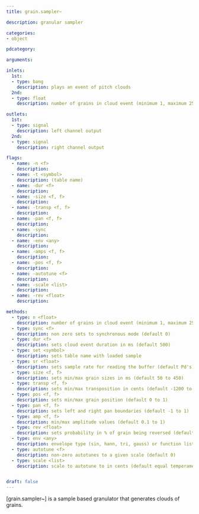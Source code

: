 ```yaml
---
title: grain.sampler~

description: granular sampler

categories:
- object

pdcategory:

arguments:

inlets:
  1st:
  - type: bang
    description: plays an event of pitch clouds
  2nd:
  - type: float
    description: number of grains in cloud event (minimum 1, maximum 256)

outlets:
  1st:
  - type: signal
    description: left channel output
  2nd:
  - type: signal
    description: right channel output

flags:
  - name: -n <f>
    description:
  - name: -t <symbol>
    description: (table name)
  - name: -dur <f>
    description:
  - name: -size <f, f>
    description:
  - name: -transp <f, f>
    description:
  - name: -pan <f, f>
    description:
  - name: -sync
    description:
  - name: -env <any>
    description:
  - name: -amps <f, f>
    description:
  - name: -pos <f, f>
    description:
  - name: -autotune <f>
    description:
  - name: -scale <list>
    description:
  - name: -rev <float>
    description:

methods:
  - type: n <float>
    description: number of grains in cloud event (minimum 1, maximum 256)
  - type: sync <f>
    description: non zero sets to synchronous mode (default 0)
  - type: dur <f>
    description: sets cloud event duration in ms (default 500)
  - type: set <symbol>
    description: sets table name with loaded sample
  - type: sr <float>
    description: sets sample rate for reading the buffer (default Pd's)
  - type: size <f, f>
    description: sets min/max grain sizes in ms (default 50 to 450)
  - type: transp <f, f>
    description: sets min/max transposition in cents (default -1200 to 1200)
  - type: pos <f, f>
    description: sets min/max grain position (default 0 to 1)
  - type: pan <f, f>
    description: sets left and right pan boundaries (default -1 to 1)
  - type: amp <f, f>
    description: min/max amplitude values (default 0.1 to 1)
  - type: rev <float>
    description: sets probability in % of grain being reversed (default 0)
  - type: env <any>
    description: envelope type (sin, hann, tri, gauss) or function list
  - type: autotune <f>
    description: non-zero autotunes to a given scale (default 0)
  - type: scale <list>
    description: scale to autotune to in cents (default equal temperament)


draft: false
---
```


[grain.sampler~] is a sample based granulator that generates clouds of grains.

